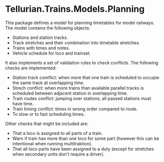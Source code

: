 # Tellurian.Trains.Models.Planning
This package defines a model for planning timetables for model railways. The model contains the following objects:
* Stations and station tracks.
* Track stretches and their combination into timetable stretches.
* Trains with times and notes.
* Vehicle schedule for loco and trainset.

It also implements a set of validation rules to check conflicts.
The following checks are implemented:
* Station track comflict: when more that one train is scheduled to occupie the same track at overlapping time.
* Strech conflict: when more trains than available parallel tracks is scheduled between adjacent station in overlapping time.
* Train routes conflict: jumping over stations; all passed stations must have time.
* Train timing conflict: times in wrong order compared to route.
* To slow or to fast scheduling times.

Other checks that might be included are:
* That a loco is assigned to all parts of a train.
* Warn if train has more than one loco for some part (however this can be intentional when running multitraktion).
* That all loco parts have been assigned to a duty (except for stretches when secondary units don't require a driver).
